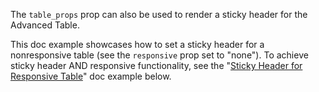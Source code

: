 The `table_props` prop can also be used to render a sticky header for the Advanced Table.

This doc example showcases how to set a sticky header for a nonresponsive table (see the `responsive` prop set to "none"). To achieve sticky header AND responsive functionality, see the "[Sticky Header for Responsive Table](https://playbook.powerapp.cloud/kits/advanced_table/react#sticky-header-for-responsive-table)" doc example below.